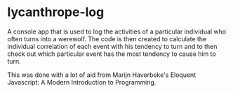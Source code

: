 # lycanthrope-log
A console app that is used to log the activities of a particular individual who often turns into a werewolf. 
The code is then created to calculate the individual correlation of each event with his tendency to turn and to then check out which particular event has the most tendency to cause him to turn.

This was done with a lot of aid from Marijn Haverbeke's Eloquent Javascript: A Modern Introduction to Programming.
